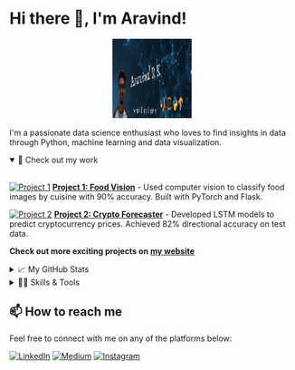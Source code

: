 # Hi there 👋, I'm Aravind!

<p align="center">
  <a href="https://github.com/boun7yhunt3r">
    <img src="https://github.com/boun7yhunt3r/boun7yhunt3r/blob/main/Aravind%20R%20K.png?raw=true" alt="Aravind R K" width="140" height="140">
  </a>
</p>

I'm a passionate data science enthusiast who loves to find insights in data through Python, machine learning and data visualization.

<details open>
<summary>🔎 Check out my work</summary>
<br>

[![Project 1](https://github.com/boun7yhunt3r/project1/blob/main/project1.png?raw=true)](https://github.com/boun7yhunt3r/project1)
**[Project 1: Food Vision](https://github.com/boun7yhunt3r/project1)** - Used computer vision to classify food images by cuisine with 90% accuracy. Built with PyTorch and Flask.

[![Project 2](https://github.com/boun7yhunt3r/project2/blob/main/project2.png?raw=true)](https://github.com/boun7yhunt3r/project2) 
**[Project 2: Crypto Forecaster](https://github.com/boun7yhunt3r/project2)** - Developed LSTM models to predict cryptocurrency prices. Achieved 82% directional accuracy on test data.

**Check out more exciting projects on [my website](https://boun7yhunt3r.github.io)**

</details>

<details>
<summary>📈 My GitHub Stats</summary>
<br>

[![Anurag's GitHub stats](https://github-readme-stats.vercel.app/api?username=boun7yhunt3r)](https://github.com/boun7yhunt3r/github-readme-stats)

[![GitHub Streak](https://github-readme-streak-stats.herokuapp.com/?user=boun7yhunt3r&theme=dark)](https://git.io/streak-stats)

[![Top Langs](https://github-readme-stats.vercel.app/api/top-langs/?username=boun7yhunt3r&layout=compact)](https://github.com/boun7yhunt3r/github-readme-stats)

</details>

<details>
<summary>👨‍💻 Skills & Tools</summary>  
<br>

![Python](https://img.shields.io/badge/python-3670A0?style=for-the-badge&logo=python&logoColor=ffdd54)
![PyTorch](https://img.shields.io/badge/PyTorch-%23EE4C2C.svg?style=for-the-badge&logo=PyTorch&logoColor=white)
![TensorFlow](https://img.shields.io/badge/TensorFlow-%23FF6F00.svg?style=for-the-badge&logo=TensorFlow&logoColor=white)

![Tableau](https://img.shields.io/badge/tableau-%2302B7E9.svg?style=for-the-badge&logo=tableau&logoColor=white)
![Matlab](https://img.shields.io/badge/-Matlab-F7DF1E?style=for-the-badge&logo=Matlab&logoColor=white)

![Git](https://img.shields.io/badge/git-%23F05033.svg?style=for-the-badge&logo=git&logoColor=white)
![GitHub](https://img.shields.io/badge/github-%23121011.svg?style=for-the-badge&logo=github&logoColor=white)

</details>

## 📫 How to reach me

Feel free to connect with me on any of the platforms below:

[![LinkedIn](https://img.shields.io/badge/linkedin-%230077B5.svg?style=for-the-badge&logo=linkedin&logoColor=white)](https://www.linkedin.com/in/aravindrk/)
[![Medium](https://img.shields.io/badge/Medium-12100E?style=for-the-badge&logo=medium&logoColor=white)](https://medium.com/@aravindrk)
[![Instagram](https://img.shields.io/badge/Instagram-%23E4405F.svg?style=for-the-badge&logo=Instagram&logoColor=white)](https://www.instagram.com/the_guy_standing_upside_down/)
